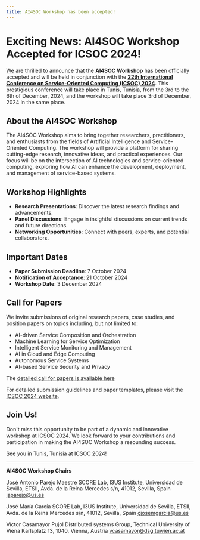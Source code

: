 ```yaml
---
title: AI4SOC Workshop has been accepted!
---
```


# Exciting News: AI4SOC Workshop Accepted for ICSOC 2024!

[We](/Workshop-Chairs) are thrilled to announce that the **AI4SOC Workshop** has been officially accepted and will be held in conjunction with the [**22th International Conference on Service-Oriented Computing (ICSOC) 2024**](https://icsoc2024.redcad.tn/). This prestigious conference will take place in Tunis, Tunisia, from the 3rd to the 6th of December, 2024, and the workshop will take place 3rd of December, 2024 in the same place.

## About the AI4SOC Workshop

The AI4SOC Workshop aims to bring together researchers, practitioners, and enthusiasts from the fields of Artificial Intelligence and Service-Oriented Computing. The workshop will provide a platform for sharing cutting-edge research, innovative ideas, and practical experiences. Our focus will be on the intersection of AI technologies and service-oriented computing, exploring how AI can enhance the development, deployment, and management of service-based systems.

## Workshop Highlights

- **Research Presentations**: Discover the latest research findings and advancements.
- **Panel Discussions**: Engage in insightful discussions on current trends and future directions.
- **Networking Opportunities**: Connect with peers, experts, and potential collaborators.

## Important Dates

- **Paper Submission Deadline**: 7 October 2024
- **Notification of Acceptance**: 21 October 2024
- **Workshop Date**: 3 December 2024

## Call for Papers

We invite submissions of original research papers, case studies, and position papers on topics including, but not limited to:

- AI-driven Service Composition and Orchestration
- Machine Learning for Service Optimization
- Intelligent Service Monitoring and Management
- AI in Cloud and Edge Computing
- Autonomous Service Systems
- AI-based Service Security and Privacy

The [detailed call for papers is available here](/call-for-papers)

For detailed submission guidelines and paper templates, please visit the [ICSOC 2024 website](https://icsoc2024.redcad.tn).

## Join Us!

Don't miss this opportunity to be part of a dynamic and innovative workshop at ICSOC 2024. We look forward to your contributions and participation in making the AI4SOC Workshop a resounding success.

See you in Tunis, Tunisia at ICSOC 2024!

---

**AI4SOC Workshop Chairs**

José Antonio Parejo Maestre
SCORE Lab, I3US Institute, Universidad de Sevilla, 
ETSII, Avda. de la Reina Mercedes s/n, 41012, Sevilla, Spain
japarejo@us.es

José María García
SCORE Lab, I3US Institute, Universidad de Sevilla, 
ETSII, Avda. de la Reina Mercedes s/n, 41012, Sevilla, Spain
çjosemgarcia@us.es

Víctor Casamayor Pujol
Distributed systems Group, Technical University of Viena 
Karlsplatz 13, 1040, Vienna, Austria
vcasamayor@dsg.tuwien.ac.at
